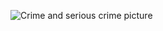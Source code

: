 ![Crime and serious crime picture](https://github.com/bui-jeremy/JeremyBui_CriminalIntent/blob/master/screenshot_recyclerview.png)
